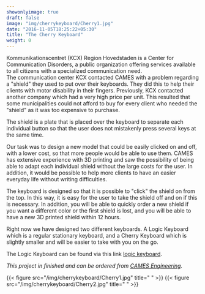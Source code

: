 ```yaml
---
showonlyimage: true
draft: false
image: "img/cherrykeyboard/Cherry1.jpg"
date: "2016-11-05T18:25:22+05:30"
title: "The Cherry Keyboard"
weight: 0
---
```


Kommunikationscentret (KCX) Region Hovedstaden is a Center for Communication Disorders, a public organization offering services available to all citizens with a specialized communication need.  
The communication center KCX contacted CAMES with a problem regarding a "shield" they used to put over their keyboards. They did this to help their clients with motor disability in their fingers.
Previously, KCX contacted another company which had a very high price per unit. This resulted that some municipalities could not afford to buy for every client who needed the "shield" as it was too expensive to purchase.

The shield is a plate that is placed over the keyboard to separate each individual button so that the user does not mistakenly press several keys at the same time.

Our task was to design a new model that could be easily clicked on and off, with a lower cost, so that more people would be able to use them. CAMES has extensive experience with 3D printing and saw the possibility of being able to adapt each individual shield without the large costs for the user. In addition, it would be possible to help more clients to have an easier everyday life without writing difficulties.

The keyboard is designed so that it is possible to "click" the shield on from the top. In this way, it is easy for the user to take the shield off and on if this is necessary. In addition, you will be able to quickly order a new shield if you want a different color or the first shield is lost, and you will be able to have a new 3D printed shield within 12 hours.

Right now we have designed two different keyboards. A Logic Keyboard which is a regular stationary keyboard, and a Cherry Keyboard which is slightly smaller and will be easier to take with you on the go.

The Logic Keyboard can be found via this link [logic keyboard](https://cames-engineering.github.io/posts/logickeyboard/).

*This project in finished and can be ordered from [CAMES Engineering](https://cames.dk/services/3d-print/).*  


{{< figure src="/img/cherrykeyboard/Cherry1.jpg" title=" " >}}
{{< figure src="/img/cherrykeyboard/Cherry2.jpg" title=" " >}}
